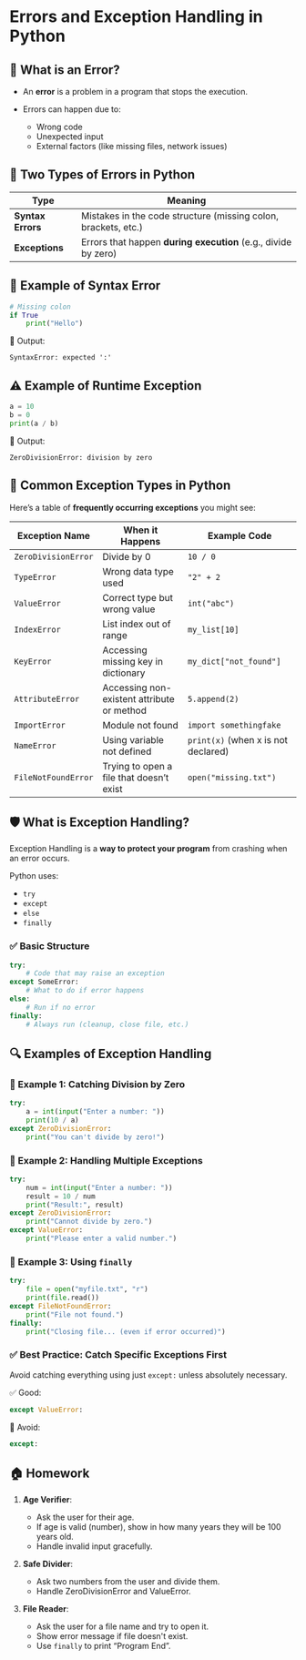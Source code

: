# **Errors and Exception Handling in Python**

## 🧨 What is an Error?

* An **error** is a problem in a program that stops the execution.
* Errors can happen due to:

  * Wrong code
  * Unexpected input
  * External factors (like missing files, network issues)


## 🧱 Two Types of Errors in Python

| Type              | Meaning                                                        |
| ----------------- | -------------------------------------------------------------- |
| **Syntax Errors** | Mistakes in the code structure (missing colon, brackets, etc.) |
| **Exceptions**    | Errors that happen **during execution** (e.g., divide by zero) |


## 🧾 Example of Syntax Error

```python
# Missing colon
if True
    print("Hello")
```

📌 Output:

```
SyntaxError: expected ':'
```


## ⚠️ Example of Runtime Exception

```python
a = 10
b = 0
print(a / b)
```

📌 Output:

```
ZeroDivisionError: division by zero
```

## 🧠 Common Exception Types in Python

Here’s a table of **frequently occurring exceptions** you might see:

| Exception Name      | When it Happens                            | Example Code                        |
| ------------------- | ------------------------------------------ | ----------------------------------- |
| `ZeroDivisionError` | Divide by 0                                | `10 / 0`                            |
| `TypeError`         | Wrong data type used                       | `"2" + 2`                           |
| `ValueError`        | Correct type but wrong value               | `int("abc")`                        |
| `IndexError`        | List index out of range                    | `my_list[10]`                       |
| `KeyError`          | Accessing missing key in dictionary        | `my_dict["not_found"]`              |
| `AttributeError`    | Accessing non-existent attribute or method | `5.append(2)`                       |
| `ImportError`       | Module not found                           | `import somethingfake`              |
| `NameError`         | Using variable not defined                 | `print(x)` (when x is not declared) |
| `FileNotFoundError` | Trying to open a file that doesn’t exist   | `open("missing.txt")`               |


## 🛡️ What is Exception Handling?

Exception Handling is a **way to protect your program** from crashing when an error occurs.

Python uses:

* `try`
* `except`
* `else`
* `finally`


### ✅ Basic Structure

```python
try:
    # Code that may raise an exception
except SomeError:
    # What to do if error happens
else:
    # Run if no error
finally:
    # Always run (cleanup, close file, etc.)
```


## 🔍 Examples of Exception Handling

### 🎯 Example 1: Catching Division by Zero

```python
try:
    a = int(input("Enter a number: "))
    print(10 / a)
except ZeroDivisionError:
    print("You can't divide by zero!")
```

### 🎯 Example 2: Handling Multiple Exceptions

```python
try:
    num = int(input("Enter a number: "))
    result = 10 / num
    print("Result:", result)
except ZeroDivisionError:
    print("Cannot divide by zero.")
except ValueError:
    print("Please enter a valid number.")
```


### 🎯 Example 3: Using `finally`

```python
try:
    file = open("myfile.txt", "r")
    print(file.read())
except FileNotFoundError:
    print("File not found.")
finally:
    print("Closing file... (even if error occurred)")
```

### ✅ Best Practice: Catch Specific Exceptions First

Avoid catching everything using just `except:` unless absolutely necessary.

✅ Good:

```python
except ValueError:
```

🚫 Avoid:

```python
except:
```



## 🏠 Homework

1. **Age Verifier**:

   * Ask the user for their age.
   * If age is valid (number), show in how many years they will be 100 years old.
   * Handle invalid input gracefully.

2. **Safe Divider**:

   * Ask two numbers from the user and divide them.
   * Handle ZeroDivisionError and ValueError.

3. **File Reader**:

   * Ask the user for a file name and try to open it.
   * Show error message if file doesn't exist.
   * Use `finally` to print “Program End”.
